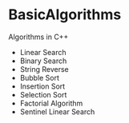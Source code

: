 # BasicAlgorithms
Algorithms in C++

+ Linear Search
+ Binary Search
+ String Reverse
+ Bubble Sort
+ Insertion Sort
+ Selection Sort
+ Factorial Algorithm
+ Sentinel Linear Search